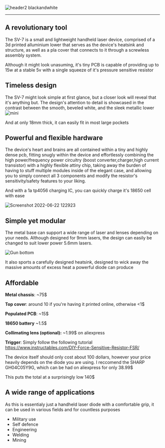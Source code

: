 ![header2 blackandwhite](https://user-images.githubusercontent.com/69592035/174971621-459735b6-8dd4-40cf-bbd7-e07db0abd27f.png)
****
## A revolutionary tool ##

The SV-7 is a small and lightweight handheld laser device, comprised of a 3d printed alluminium lower that serves as the device's heatsink and structure, as well as a pla cover that connects to it through a screwless assembly system.

Although it might look unasuming, it's tiny PCB is capable of providing up to 15w at a stable 5v with a single squeeze of it's pressure sensitive resistor


## Timeless design ##

The SV-7 might look simple at first glance, but a closer look will reveal that it's anything but. The design's attention to detail is showcased in the contrast between the smooth, beveled white, and the sleek metallic lower
![mini](https://user-images.githubusercontent.com/69592035/174982651-ec633f4f-7af5-44c7-afe8-8718cab3fd67.png)

And at only 18mm thick, it can easily fit in most large pockets

## Powerful and flexible hardware ##

The device's heart and brains are all contained within a tiny and highly dense pcb, fitting snugly within the device and effortlessly combining the high power/frequency power circuitry (boost converter,charger,high current transistor) with a highly flexible attiny chip, taking away the burden of having to stuff multiple modules inside of the elegant case, and allowing you to simply connect all 3 components and modify the resistor's sensitivity/safety features to your liking.

And with a 1a tp4056 charging IC, you can quickly charge it's 18650 cell with ease

![Screenshot 2022-06-22 122923](https://user-images.githubusercontent.com/69592035/174995431-02e4a346-c695-4ffb-b5b2-2d080753e165.png)

## Simple yet modular ##

The metal base can support a wide range of laser and lenses depending on your needs. Although designed for 9mm lasers, the design can easily be changed to suit lower power 5.6mm lasers.

![Gun bottom](https://user-images.githubusercontent.com/69592035/174989538-0ce29914-568a-411d-a517-2b51d1866d57.png)

It also sports a carefully designed heatsink, designed to wick away the massive amounts of excess heat a powerful diode can produce


## Affordable ##

**Metal chassis**: ~75$

**Top cover**: around 10 if you're having it printed online, otherwise <1$

**Populated PCB**: ~15$

**18650 battery** ~1.5$

**Collimating lens (optional):** ~1.99$ on aliexpress

**Trigger**: Simply follow the following tutorial https://www.instructables.com/DIY-Force-Sensitive-Resistor-FSR/

The device itself should only cost about 100 dollars, however your price heavily depends on the diode you are using. I reccomend the SHARP GH04C05Y9G, which can be had on aliexpress for only 38.99$

This puts the total at a surprisingly low 140$

## A wide range of applications ##

As this is essentialy just a handheld laser diode with a comfortable grip, it can be used in various fields and for countless purposes

- Military use
- Self defence
- Engineering
- Welding
- Mining
